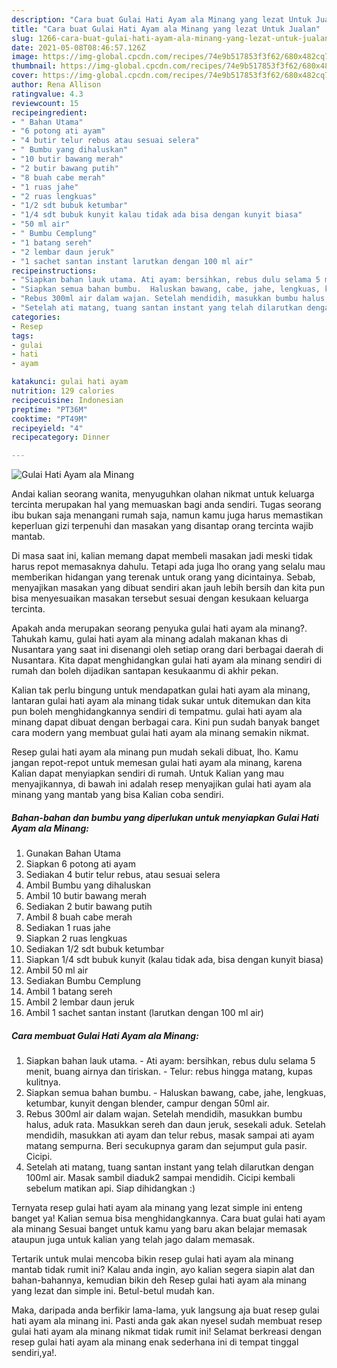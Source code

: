 ```yaml
---
description: "Cara buat Gulai Hati Ayam ala Minang yang lezat Untuk Jualan"
title: "Cara buat Gulai Hati Ayam ala Minang yang lezat Untuk Jualan"
slug: 1266-cara-buat-gulai-hati-ayam-ala-minang-yang-lezat-untuk-jualan
date: 2021-05-08T08:46:57.126Z
image: https://img-global.cpcdn.com/recipes/74e9b517853f3f62/680x482cq70/gulai-hati-ayam-ala-minang-foto-resep-utama.jpg
thumbnail: https://img-global.cpcdn.com/recipes/74e9b517853f3f62/680x482cq70/gulai-hati-ayam-ala-minang-foto-resep-utama.jpg
cover: https://img-global.cpcdn.com/recipes/74e9b517853f3f62/680x482cq70/gulai-hati-ayam-ala-minang-foto-resep-utama.jpg
author: Rena Allison
ratingvalue: 4.3
reviewcount: 15
recipeingredient:
- " Bahan Utama"
- "6 potong ati ayam"
- "4 butir telur rebus atau sesuai selera"
- " Bumbu yang dihaluskan"
- "10 butir bawang merah"
- "2 butir bawang putih"
- "8 buah cabe merah"
- "1 ruas jahe"
- "2 ruas lengkuas"
- "1/2 sdt bubuk ketumbar"
- "1/4 sdt bubuk kunyit kalau tidak ada bisa dengan kunyit biasa"
- "50 ml air"
- " Bumbu Cemplung"
- "1 batang sereh"
- "2 lembar daun jeruk"
- "1 sachet santan instant larutkan dengan 100 ml air"
recipeinstructions:
- "Siapkan bahan lauk utama. Ati ayam: bersihkan, rebus dulu selama 5 menit, buang airnya dan tiriskan. Telur: rebus hingga matang, kupas kulitnya."
- "Siapkan semua bahan bumbu.  Haluskan bawang, cabe, jahe, lengkuas, ketumbar, kunyit dengan blender, campur dengan 50ml air."
- "Rebus 300ml air dalam wajan. Setelah mendidih, masukkan bumbu halus, aduk rata. Masukkan sereh dan daun jeruk, sesekali aduk. Setelah mendidih, masukkan ati ayam dan telur rebus, masak sampai ati ayam matang sempurna. Beri secukupnya garam dan sejumput gula pasir. Cicipi."
- "Setelah ati matang, tuang santan instant yang telah dilarutkan dengan 100ml air. Masak sambil diaduk2 sampai mendidih. Cicipi kembali sebelum matikan api. Siap dihidangkan :)"
categories:
- Resep
tags:
- gulai
- hati
- ayam

katakunci: gulai hati ayam 
nutrition: 129 calories
recipecuisine: Indonesian
preptime: "PT36M"
cooktime: "PT49M"
recipeyield: "4"
recipecategory: Dinner

---
```



![Gulai Hati Ayam ala Minang](https://img-global.cpcdn.com/recipes/74e9b517853f3f62/680x482cq70/gulai-hati-ayam-ala-minang-foto-resep-utama.jpg)

Andai kalian seorang wanita, menyuguhkan olahan nikmat untuk keluarga tercinta merupakan hal yang memuaskan bagi anda sendiri. Tugas seorang ibu bukan saja menangani rumah saja, namun kamu juga harus memastikan keperluan gizi terpenuhi dan masakan yang disantap orang tercinta wajib mantab.

Di masa  saat ini, kalian memang dapat membeli masakan jadi meski tidak harus repot memasaknya dahulu. Tetapi ada juga lho orang yang selalu mau memberikan hidangan yang terenak untuk orang yang dicintainya. Sebab, menyajikan masakan yang dibuat sendiri akan jauh lebih bersih dan kita pun bisa menyesuaikan masakan tersebut sesuai dengan kesukaan keluarga tercinta. 



Apakah anda merupakan seorang penyuka gulai hati ayam ala minang?. Tahukah kamu, gulai hati ayam ala minang adalah makanan khas di Nusantara yang saat ini disenangi oleh setiap orang dari berbagai daerah di Nusantara. Kita dapat menghidangkan gulai hati ayam ala minang sendiri di rumah dan boleh dijadikan santapan kesukaanmu di akhir pekan.

Kalian tak perlu bingung untuk mendapatkan gulai hati ayam ala minang, lantaran gulai hati ayam ala minang tidak sukar untuk ditemukan dan kita pun boleh menghidangkannya sendiri di tempatmu. gulai hati ayam ala minang dapat dibuat dengan berbagai cara. Kini pun sudah banyak banget cara modern yang membuat gulai hati ayam ala minang semakin nikmat.

Resep gulai hati ayam ala minang pun mudah sekali dibuat, lho. Kamu jangan repot-repot untuk memesan gulai hati ayam ala minang, karena Kalian dapat menyiapkan sendiri di rumah. Untuk Kalian yang mau menyajikannya, di bawah ini adalah resep menyajikan gulai hati ayam ala minang yang mantab yang bisa Kalian coba sendiri.

<!--inarticleads1-->

##### Bahan-bahan dan bumbu yang diperlukan untuk menyiapkan Gulai Hati Ayam ala Minang:

1. Gunakan  Bahan Utama
1. Siapkan 6 potong ati ayam
1. Sediakan 4 butir telur rebus, atau sesuai selera
1. Ambil  Bumbu yang dihaluskan
1. Ambil 10 butir bawang merah
1. Sediakan 2 butir bawang putih
1. Ambil 8 buah cabe merah
1. Sediakan 1 ruas jahe
1. Siapkan 2 ruas lengkuas
1. Sediakan 1/2 sdt bubuk ketumbar
1. Siapkan 1/4 sdt bubuk kunyit (kalau tidak ada, bisa dengan kunyit biasa)
1. Ambil 50 ml air
1. Sediakan  Bumbu Cemplung
1. Ambil 1 batang sereh
1. Ambil 2 lembar daun jeruk
1. Ambil 1 sachet santan instant (larutkan dengan 100 ml air)




<!--inarticleads2-->

##### Cara membuat Gulai Hati Ayam ala Minang:

1. Siapkan bahan lauk utama. - Ati ayam: bersihkan, rebus dulu selama 5 menit, buang airnya dan tiriskan. - Telur: rebus hingga matang, kupas kulitnya.
1. Siapkan semua bahan bumbu.  - Haluskan bawang, cabe, jahe, lengkuas, ketumbar, kunyit dengan blender, campur dengan 50ml air.
1. Rebus 300ml air dalam wajan. Setelah mendidih, masukkan bumbu halus, aduk rata. Masukkan sereh dan daun jeruk, sesekali aduk. Setelah mendidih, masukkan ati ayam dan telur rebus, masak sampai ati ayam matang sempurna. Beri secukupnya garam dan sejumput gula pasir. Cicipi.
1. Setelah ati matang, tuang santan instant yang telah dilarutkan dengan 100ml air. Masak sambil diaduk2 sampai mendidih. Cicipi kembali sebelum matikan api. Siap dihidangkan :)




Ternyata resep gulai hati ayam ala minang yang lezat simple ini enteng banget ya! Kalian semua bisa menghidangkannya. Cara buat gulai hati ayam ala minang Sesuai banget untuk kamu yang baru akan belajar memasak ataupun juga untuk kalian yang telah jago dalam memasak.

Tertarik untuk mulai mencoba bikin resep gulai hati ayam ala minang mantab tidak rumit ini? Kalau anda ingin, ayo kalian segera siapin alat dan bahan-bahannya, kemudian bikin deh Resep gulai hati ayam ala minang yang lezat dan simple ini. Betul-betul mudah kan. 

Maka, daripada anda berfikir lama-lama, yuk langsung aja buat resep gulai hati ayam ala minang ini. Pasti anda gak akan nyesel sudah membuat resep gulai hati ayam ala minang nikmat tidak rumit ini! Selamat berkreasi dengan resep gulai hati ayam ala minang enak sederhana ini di tempat tinggal sendiri,ya!.

